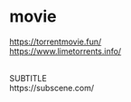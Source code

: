 # movie
https://torrentmovie.fun/<BR />
https://www.limetorrents.info/

<BR />
SUBTITLE<BR />
https://subscene.com/